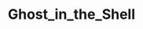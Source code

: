 ---
title: Ghost_in_the_Shell
crosslinks:
- anime
- asianamerican
- autotldr
- livven
- MoviePosterPorn
- Psychopass
- transhumanism
- philosophy
- westworld
- TheresARedditForThat
- ghostintheshell
- GITS_FA
- streetwear
- intj
- movies
- announcements
- moviescirclejerk
---